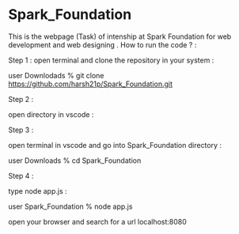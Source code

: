 # Spark_Foundation

This is the webpage (Task) of intenship at Spark Foundation for web development and web designing .
How to run the code ? :

Step 1 :
open terminal and clone the repository in your system :

user Downlodads % git clone https://github.com/harsh21p/Spark_Foundation.git

Step 2 :

open directory in vscode :

Step 3 :

open terminal in vscode and go into Spark_Foundation directory :

user Downloads % cd Spark_Foundation


Step 4 :

type node app.js :

user Spark_Foundation % node app.js

open your browser and search for a url localhost:8080 





